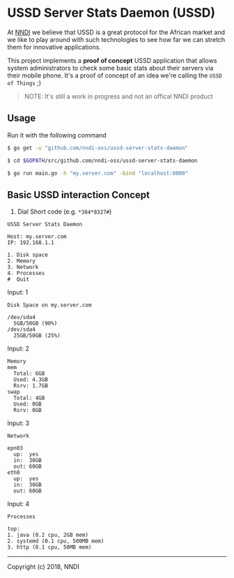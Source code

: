 USSD Server Stats Daemon (USSD)
===

At [NNDI](https://nndi-tech.com) we believe that USSD is a great protocol for the
African market and we like to play around with such technologies
to see how far we can stretch them for innovative applications. 

This project implements a **proof of concept** USSD application that allows system administrators
to check some basic stats about their servers via their mobile phone. It's a 
proof of concept of an idea we're calling the `USSD of Things` ;)

> NOTE: It's still a work in progress and not an offical NNDI product

## Usage

Run it with the following command

```sh
$ go get -u "github.com/nndi-oss/ussd-server-stats-daemon"

$ cd $GOPATH/src/github.com/nndi-oss/ussd-server-stats-daemon

$ go run main.go -h "my.server.com" -bind "localhost:8000"
```

## Basic USSD interaction Concept

1. Dial Short code (e.g. `*384*8327#`)
```
USSD Server Stats Daemon

Host: my.server.com
IP: 192.168.1.1

1. Disk space
2. Memory
3. Network 
4. Processes
#  Quit
```

Input: 1

```
Disk Space on my.server.com

/dev/sda4  
  5GB/50GB (90%)
/dev/sda4
  25GB/50GB (25%)
```

Input: 2

```
Memory
mem
  Total: 6GB
  Used: 4.3GB
  Rsrv: 1.7GB
swap
  Total: 4GB
  Used: 0GB
  Rsrv: 0GB
```
  
Input: 3

```
Network

epn03
  up:  yes
  in:  30GB
  out: 60GB
eth0
  up:  yes
  in:  30GB
  out: 60GB
```

Input: 4

```
Processes

top:
1. java (0.2 cpu, 2GB mem)
2. systemd (0.1 cpu, 500MB mem)
3. http (0.1 cpu, 50MB mem)
```

---

Copyright (c) 2018, NNDI